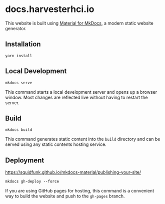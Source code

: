 # docs.harvesterhci.io

This website is built using [Material for MkDocs](https://squidfunk.github.io/mkdocs-material/), a modern static website generator.

## Installation

```console
yarn install
```

## Local Development

```console
mkdocs serve
```

This command starts a local development server and opens up a browser window. Most changes are reflected live without having to restart the server.

## Build

```console
mkdocs build
```

This command generates static content into the `build` directory and can be served using any static contents hosting service.

## Deployment

https://squidfunk.github.io/mkdocs-material/publishing-your-site/

```console
mkdocs gh-deploy --force
```

If you are using GitHub pages for hosting, this command is a convenient way to build the website and push to the `gh-pages` branch.
